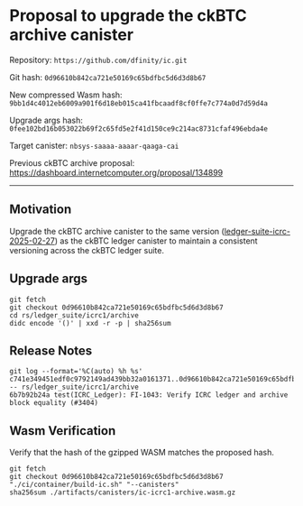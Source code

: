 # Proposal to upgrade the ckBTC archive canister

Repository: `https://github.com/dfinity/ic.git`

Git hash: `0d96610b842ca721e50169c65bdfbc5d6d3d8b67`

New compressed Wasm hash: `9bb1d4c4012eb6009a901f6d18eb015ca41fbcaadf8cf0ffe7c774a0d7d59d4a`

Upgrade args hash: `0fee102bd16b053022b69f2c65fd5e2f41d150ce9c214ac8731cfaf496ebda4e`

Target canister: `nbsys-saaaa-aaaar-qaaga-cai`

Previous ckBTC archive proposal: https://dashboard.internetcomputer.org/proposal/134899

---

## Motivation
Upgrade the ckBTC archive canister to the same version ([ledger-suite-icrc-2025-02-27](https://github.com/dfinity/ic/releases/tag/ledger-suite-icrc-2025-02-27)) as the ckBTC ledger canister to maintain a consistent versioning across the ckBTC ledger suite.


## Upgrade args

```
git fetch
git checkout 0d96610b842ca721e50169c65bdfbc5d6d3d8b67
cd rs/ledger_suite/icrc1/archive
didc encode '()' | xxd -r -p | sha256sum
```

## Release Notes

```
git log --format='%C(auto) %h %s' c741e349451edf0c9792149ad439bb32a0161371..0d96610b842ca721e50169c65bdfbc5d6d3d8b67 -- rs/ledger_suite/icrc1/archive
6b7b92b24a test(ICRC_Ledger): FI-1043: Verify ICRC ledger and archive block equality (#3404)
 ```

## Wasm Verification

Verify that the hash of the gzipped WASM matches the proposed hash.

```
git fetch
git checkout 0d96610b842ca721e50169c65bdfbc5d6d3d8b67
"./ci/container/build-ic.sh" "--canisters"
sha256sum ./artifacts/canisters/ic-icrc1-archive.wasm.gz
```
